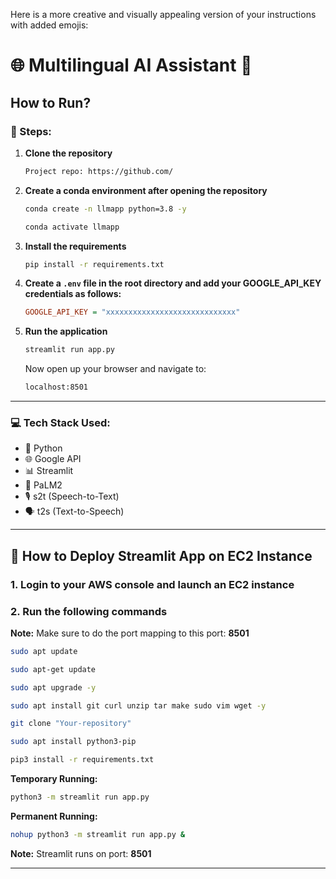 Here is a more creative and visually appealing version of your instructions with added emojis:

# 🌐 Multilingual AI Assistant 🤖

## How to Run?

### 🚀 Steps:

1. **Clone the repository**

   ```bash
   Project repo: https://github.com/
   ```

2. **Create a conda environment after opening the repository**

   ```bash
   conda create -n llmapp python=3.8 -y
   ```

   ```bash
   conda activate llmapp
   ```

3. **Install the requirements**

   ```bash
   pip install -r requirements.txt
   ```

4. **Create a `.env` file in the root directory and add your GOOGLE_API_KEY credentials as follows:**

   ```ini
   GOOGLE_API_KEY = "xxxxxxxxxxxxxxxxxxxxxxxxxxxxx"
   ```

5. **Run the application**

   ```bash
   streamlit run app.py
   ```

   Now open up your browser and navigate to:

   ```bash
   localhost:8501
   ```

---

### 💻 Tech Stack Used:

- 🐍 Python
- 🌐 Google API
- 📊 Streamlit
- 🤖 PaLM2
- 🎙️ s2t (Speech-to-Text)
- 🗣️ t2s (Text-to-Speech)

---

## 🚀 How to Deploy Streamlit App on EC2 Instance

### 1. **Login to your AWS console and launch an EC2 instance**

### 2. **Run the following commands**

   **Note:** Make sure to do the port mapping to this port: **8501**

   ```bash
   sudo apt update
   ```

   ```bash
   sudo apt-get update
   ```

   ```bash
   sudo apt upgrade -y
   ```

   ```bash
   sudo apt install git curl unzip tar make sudo vim wget -y
   ```

   ```bash
   git clone "Your-repository"
   ```

   ```bash
   sudo apt install python3-pip
   ```

   ```bash
   pip3 install -r requirements.txt
   ```

   **Temporary Running:**

   ```bash
   python3 -m streamlit run app.py
   ```

   **Permanent Running:**

   ```bash
   nohup python3 -m streamlit run app.py &
   ```

   **Note:** Streamlit runs on port: **8501**

---
